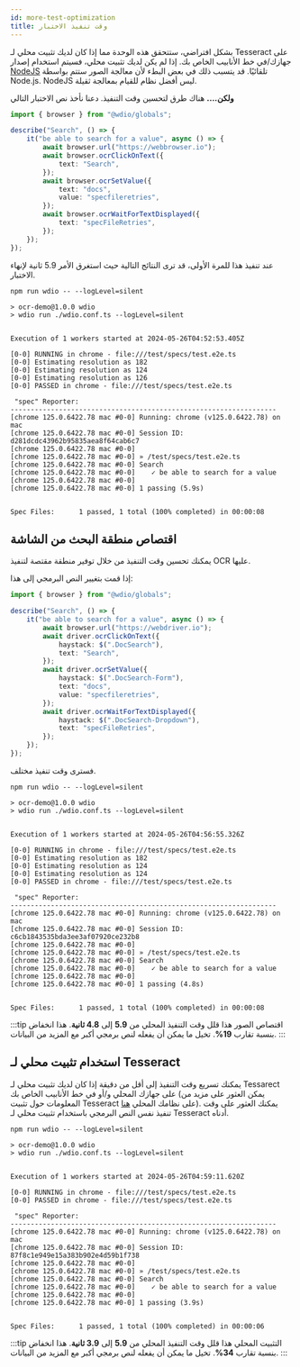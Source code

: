 ```yaml
---
id: more-test-optimization
title: وقت تنفيذ الاختبار
---
```


بشكل افتراضي، ستتحقق هذه الوحدة مما إذا كان لديك تثبيت محلي لـ Tesseract على جهازك/في خط الأنابيب الخاص بك. إذا لم يكن لديك تثبيت محلي، فسيتم استخدام إصدار [NodeJS](https://github.com/naptha/tesseract.js) تلقائيًا. قد يتسبب ذلك في بعض البطء لأن معالجة الصور ستتم بواسطة Node.js. NodeJS ليس أفضل نظام للقيام بمعالجة ثقيلة.

**ولكن....** هناك طرق لتحسين وقت التنفيذ. دعنا نأخذ نص الاختبار التالي

```ts
import { browser } from "@wdio/globals";

describe("Search", () => {
    it("be able to search for a value", async () => {
        await browser.url("https://webbrowser.io");
        await browser.ocrClickOnText({
            text: "Search",
        });
        await browser.ocrSetValue({
            text: "docs",
            value: "specfileretries",
        });
        await browser.ocrWaitForTextDisplayed({
            text: "specFileRetries",
        });
    });
});
```

عند تنفيذ هذا للمرة الأولى، قد ترى النتائج التالية حيث استغرق الأمر 5.9 ثانية لإنهاء الاختبار.

```log
npm run wdio -- --logLevel=silent

> ocr-demo@1.0.0 wdio
> wdio run ./wdio.conf.ts --logLevel=silent


Execution of 1 workers started at 2024-05-26T04:52:53.405Z

[0-0] RUNNING in chrome - file:///test/specs/test.e2e.ts
[0-0] Estimating resolution as 182
[0-0] Estimating resolution as 124
[0-0] Estimating resolution as 126
[0-0] PASSED in chrome - file:///test/specs/test.e2e.ts

 "spec" Reporter:
------------------------------------------------------------------
[chrome 125.0.6422.78 mac #0-0] Running: chrome (v125.0.6422.78) on mac
[chrome 125.0.6422.78 mac #0-0] Session ID: d281dcdc43962b95835aea8f64cab6c7
[chrome 125.0.6422.78 mac #0-0]
[chrome 125.0.6422.78 mac #0-0] » /test/specs/test.e2e.ts
[chrome 125.0.6422.78 mac #0-0] Search
[chrome 125.0.6422.78 mac #0-0]    ✓ be able to search for a value
[chrome 125.0.6422.78 mac #0-0]
[chrome 125.0.6422.78 mac #0-0] 1 passing (5.9s)


Spec Files:      1 passed, 1 total (100% completed) in 00:00:08
```

## اقتصاص منطقة البحث من الشاشة

يمكنك تحسين وقت التنفيذ من خلال توفير منطقة مقتصة لتنفيذ OCR عليها.

إذا قمت بتغيير النص البرمجي إلى هذا:

```ts
import { browser } from "@wdio/globals";

describe("Search", () => {
    it("be able to search for a value", async () => {
        await browser.url("https://webdriver.io");
        await driver.ocrClickOnText({
            haystack: $(".DocSearch"),
            text: "Search",
        });
        await driver.ocrSetValue({
            haystack: $(".DocSearch-Form"),
            text: "docs",
            value: "specfileretries",
        });
        await driver.ocrWaitForTextDisplayed({
            haystack: $(".DocSearch-Dropdown"),
            text: "specFileRetries",
        });
    });
});
```

فسترى وقت تنفيذ مختلف.

```log
npm run wdio -- --logLevel=silent

> ocr-demo@1.0.0 wdio
> wdio run ./wdio.conf.ts --logLevel=silent


Execution of 1 workers started at 2024-05-26T04:56:55.326Z

[0-0] RUNNING in chrome - file:///test/specs/test.e2e.ts
[0-0] Estimating resolution as 182
[0-0] Estimating resolution as 124
[0-0] Estimating resolution as 124
[0-0] PASSED in chrome - file:///test/specs/test.e2e.ts

 "spec" Reporter:
------------------------------------------------------------------
[chrome 125.0.6422.78 mac #0-0] Running: chrome (v125.0.6422.78) on mac
[chrome 125.0.6422.78 mac #0-0] Session ID: c6cb1843535bda3ee3af07920ce232b8
[chrome 125.0.6422.78 mac #0-0]
[chrome 125.0.6422.78 mac #0-0] » /test/specs/test.e2e.ts
[chrome 125.0.6422.78 mac #0-0] Search
[chrome 125.0.6422.78 mac #0-0]    ✓ be able to search for a value
[chrome 125.0.6422.78 mac #0-0]
[chrome 125.0.6422.78 mac #0-0] 1 passing (4.8s)


Spec Files:      1 passed, 1 total (100% completed) in 00:00:08
```

:::tip اقتصاص الصور
هذا قلل وقت التنفيذ المحلي من **5.9** إلى **4.8 ثانية**. هذا انخفاض بنسبة تقارب **19%**. تخيل ما يمكن أن يفعله لنص برمجي أكبر مع المزيد من البيانات.
:::

## استخدام تثبيت محلي لـ Tesseract

يمكنك تسريع وقت التنفيذ إلى أقل من دقيقة إذا كان لديك تثبيت محلي لـ Tessarect على جهازك المحلي و/أو في خط الأنابيب الخاص بك (يمكن العثور على مزيد من المعلومات حول تثبيت Tesseract على نظامك المحلي [هنا](https://tesseract-ocr.github.io/tessdoc/Installation.html)). يمكنك العثور على وقت تنفيذ نفس النص البرمجي باستخدام تثبيت محلي لـ Tesseract أدناه.

```log
npm run wdio -- --logLevel=silent

> ocr-demo@1.0.0 wdio
> wdio run ./wdio.conf.ts --logLevel=silent


Execution of 1 workers started at 2024-05-26T04:59:11.620Z

[0-0] RUNNING in chrome - file:///test/specs/test.e2e.ts
[0-0] PASSED in chrome - file:///test/specs/test.e2e.ts

 "spec" Reporter:
------------------------------------------------------------------
[chrome 125.0.6422.78 mac #0-0] Running: chrome (v125.0.6422.78) on mac
[chrome 125.0.6422.78 mac #0-0] Session ID: 87f8c1e949e15a383b902e4d59b1f738
[chrome 125.0.6422.78 mac #0-0]
[chrome 125.0.6422.78 mac #0-0] » /test/specs/test.e2e.ts
[chrome 125.0.6422.78 mac #0-0] Search
[chrome 125.0.6422.78 mac #0-0]    ✓ be able to search for a value
[chrome 125.0.6422.78 mac #0-0]
[chrome 125.0.6422.78 mac #0-0] 1 passing (3.9s)


Spec Files:      1 passed, 1 total (100% completed) in 00:00:06
```

:::tip التثبيت المحلي
هذا قلل وقت التنفيذ المحلي من **5.9** إلى **3.9 ثانية**. هذا انخفاض بنسبة تقارب **34%**. تخيل ما يمكن أن يفعله لنص برمجي أكبر مع المزيد من البيانات.
:::